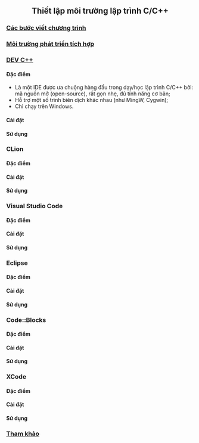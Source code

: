 <h2 align="center"> 
Thiết lập môi trường lập trình C/C++
</h2>

### [Các bước viết chương trình](#programmingsteps)
### [Môi trường phát triển tích hợp](#ides)

### [DEV C++](https://www.bloodshed.net/)
#### Đặc điểm
- Là một IDE được ưa chuộng hàng đầu trong dạy/học lập trình C/C++ bởi: mã nguồn mở (open-source), rất gọn nhẹ, đủ tính năng cơ bản;
- Hỗ trợ một số trình biên dịch khác nhau (như MingW, Cygwin);
- Chỉ chạy trên Windows.
#### Cài đặt
#### Sử dụng

### CLion
#### Đặc điểm
#### Cài đặt
#### Sử dụng

### Visual Studio Code
#### Đặc điểm
#### Cài đặt
#### Sử dụng

### Eclipse
#### Đặc điểm
#### Cài đặt
#### Sử dụng

### Code::Blocks
#### Đặc điểm
#### Cài đặt
#### Sử dụng

### XCode
#### Đặc điểm
#### Cài đặt
#### Sử dụng


### [Tham khảo](References.md)
